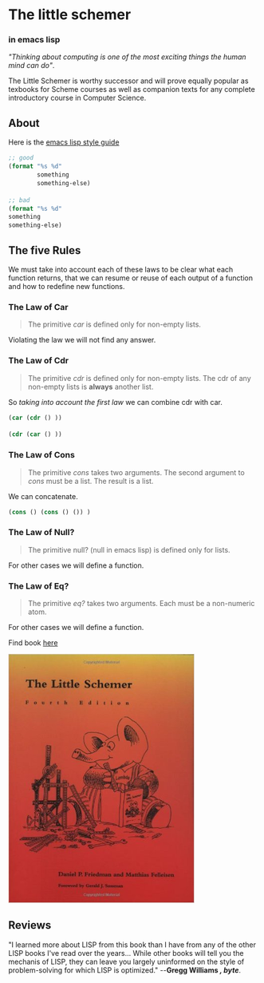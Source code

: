 # The little schemer
### in emacs lisp
_"Thinking about computing is one of the most exciting things the human mind can do"_.

The Little Schemer is worthy successor and will prove equally popular as texbooks for Scheme courses as well as companion texts for any complete introductory course in Computer Science.


## About

Here is the [emacs lisp style guide](https://github.com/bbatsov/emacs-lisp-style-guide)

```lisp
;; good
(format "%s %d"
	    something
	    something-else)

;; bad
(format "%s %d"
something
something-else)
```

## The five Rules

We must take into account each of these laws to be clear what each function
returns, that we can resume or reuse of each output of a function and how to
redefine new functions.

### The Law of Car

> The primitive _car_ is defined only for non-empty lists.

Violating the law we will not find any answer.

### The Law of Cdr

> The primitive _cdr_ is defined only for non-empty lists. The cdr of any
> non-empty lists is __always__ another list.

So _taking into account the first law_ we can combine cdr with car.
```lisp
(car (cdr () ))

(cdr (car () ))
```

### The Law of Cons

> The primitive _cons_ takes two arguments.
> The second argument to _cons_ must be a list.
> The result is a list.

We can concatenate.

```lisp
(cons () (cons () ()) )
```

### The Law of Null?

> The primitive null? (null in emacs lisp) is defined only for lists.

For other cases we will define a function.

### The Law of Eq?

> The primitive _eq?_ takes two arguments.
> Each must be a non-numeric atom.

For other cases we will define a function.

Find book [here](https://www.amazon.com/Little-Schemer-Daniel-P-Friedman/dp/0262560992)

![My_little_Schemer](https://github.com/Nicerova7/Emacslisp-my-little-schemer/blob/master/img/mylittle.jpg)

## Reviews

"I learned more about LISP from this book than I have from any of the other LISP books I've read over the years... While other books will tell you the mechanis of LISP, they can leave you largely uninformed on the style of problem-solving for which LISP is optimized."
   	   	      --**Gregg Williams _, byte_**.
